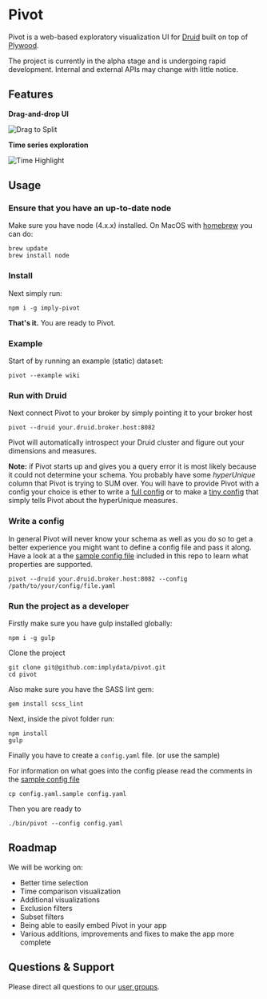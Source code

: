 # Pivot

Pivot is a web-based exploratory visualization UI for [Druid](https://github.com/druid-io/druid) built on top of 
[Plywood](https://github.com/implydata/plywood). 

The project is currently in the alpha stage and is undergoing rapid development.
Internal and external APIs may change with little notice.

## Features

**Drag-and-drop UI**

![Drag to Split](https://github.com/implydata/pivot/raw/master/assets/images/drag-to-split.gif)

**Time series exploration**

![Time Highlight](https://github.com/implydata/pivot/raw/master/assets/images/time-highlight.gif)

## Usage

### Ensure that you have an up-to-date node

Make sure you have node (4.x.x) installed. On MacOS with [homebrew](http://brew.sh/) you can do:

```
brew update
brew install node
```

### Install

Next simply run:

```
npm i -g imply-pivot
```

**That's it.** You are ready to Pivot.


### Example

Start of by running an example (static) dataset:

```
pivot --example wiki
```

### Run with Druid

Next connect Pivot to your broker by simply pointing it to your broker host

```
pivot --druid your.druid.broker.host:8082
```

Pivot will automatically introspect your Druid cluster and figure out your dimensions and measures.

**Note:** if Pivot starts up and gives you a query error it is most likely because it could not determine your schema.
You probably have some *hyperUnique* column that Pivot is trying to SUM over. You will have to provide Pivot with a config
your choice is ether to write a [full config](/config.yaml.sample) or to make a [tiny config](/hyper-unique-patch-config.yaml)
that simply tells Pivot about the hyperUnique measures.   

### Write a config

In general Pivot will never know your schema as well as you do so to get a better experience you might want to define a config file and pass it along.
Have a look at a the [sample config file](/config.yaml.sample) included in this repo to learn what properties are supported. 

```
pivot --druid your.druid.broker.host:8082 --config /path/to/your/config/file.yaml
```

### Run the project as a developer

Firstly make sure you have gulp installed globally:

```
npm i -g gulp
```

Clone the project

```
git clone git@github.com:implydata/pivot.git
cd pivot
```

Also make sure you have the SASS lint gem:

```
gem install scss_lint
```

Next, inside the pivot folder run:

```
npm install
gulp
```

Finally you have to create a `config.yaml` file. (or use the sample)

For information on what goes into the config please read the comments in the [sample config file](/config.yaml.sample)

```
cp config.yaml.sample config.yaml
```

Then you are ready to

```
./bin/pivot --config config.yaml
```


## Roadmap

We will be working on:
- Better time selection
- Time comparison visualization
- Additional visualizations
- Exclusion filters
- Subset filters
- Being able to easily embed Pivot in your app
- Various additions, improvements and fixes to make the app more complete

## Questions & Support

Please direct all questions to our [user groups](https://groups.google.com/forum/#!forum/imply-user-group).
